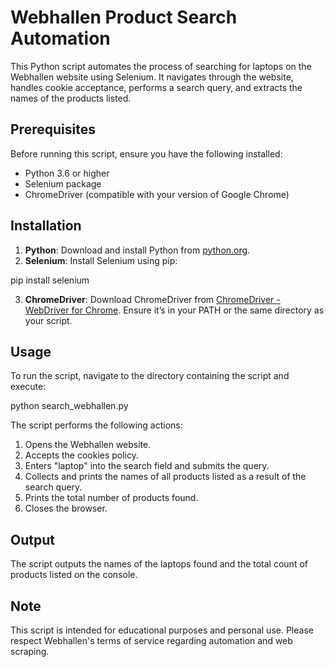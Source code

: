 # Webhallen Product Search Automation

This Python script automates the process of searching for laptops on the Webhallen website using Selenium. It navigates through the website, handles cookie acceptance, performs a search query, and extracts the names of the products listed.

## Prerequisites

Before running this script, ensure you have the following installed:
- Python 3.6 or higher
- Selenium package
- ChromeDriver (compatible with your version of Google Chrome)

## Installation

1. **Python**: Download and install Python from [python.org](https://www.python.org/downloads/).
2. **Selenium**: Install Selenium using pip:

pip install selenium

3. **ChromeDriver**: Download ChromeDriver from [ChromeDriver - WebDriver for Chrome](https://sites.google.com/a/chromium.org/chromedriver/downloads). Ensure it’s in your PATH or the same directory as your script.

## Usage

To run the script, navigate to the directory containing the script and execute:

python search_webhallen.py


The script performs the following actions:
1. Opens the Webhallen website.
2. Accepts the cookies policy.
3. Enters "laptop" into the search field and submits the query.
4. Collects and prints the names of all products listed as a result of the search query.
5. Prints the total number of products found.
6. Closes the browser.

## Output

The script outputs the names of the laptops found and the total count of products listed on the console.

## Note

This script is intended for educational purposes and personal use. Please respect Webhallen's terms of service regarding automation and web scraping.
